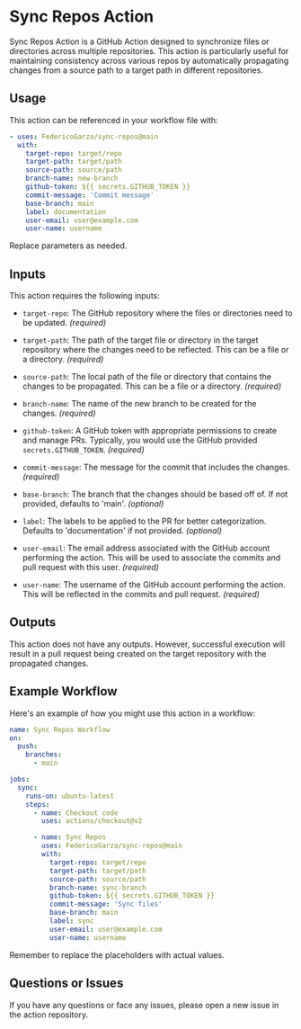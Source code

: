 # Sync Repos Action

Sync Repos Action is a GitHub Action designed to synchronize files or directories across multiple repositories. This action is particularly useful for maintaining consistency across various repos by automatically propagating changes from a source path to a target path in different repositories.

## Usage

This action can be referenced in your workflow file with:

```yaml
- uses: FedericoGarza/sync-repos@main
  with:
    target-repo: target/repo
    target-path: target/path
    source-path: source/path
    branch-name: new-branch
    github-token: ${{ secrets.GITHUB_TOKEN }}
    commit-message: 'Commit message'
    base-branch: main
    label: documentation
    user-email: user@example.com
    user-name: username
```
Replace parameters as needed.

## Inputs

This action requires the following inputs:

- `target-repo`: The GitHub repository where the files or directories need to be updated. _(required)_

- `target-path`: The path of the target file or directory in the target repository where the changes need to be reflected. This can be a file or a directory. _(required)_

- `source-path`: The local path of the file or directory that contains the changes to be propagated. This can be a file or a directory. _(required)_

- `branch-name`: The name of the new branch to be created for the changes. _(required)_

- `github-token`: A GitHub token with appropriate permissions to create and manage PRs. Typically, you would use the GitHub provided `secrets.GITHUB_TOKEN`. _(required)_

- `commit-message`: The message for the commit that includes the changes. _(required)_

- `base-branch`: The branch that the changes should be based off of. If not provided, defaults to 'main'. _(optional)_

- `label`: The labels to be applied to the PR for better categorization. Defaults to 'documentation' if not provided. _(optional)_

- `user-email`: The email address associated with the GitHub account performing the action. This will be used to associate the commits and pull request with this user. _(required)_

- `user-name`: The username of the GitHub account performing the action. This will be reflected in the commits and pull request. _(required)_

## Outputs

This action does not have any outputs. However, successful execution will result in a pull request being created on the target repository with the propagated changes.

## Example Workflow

Here's an example of how you might use this action in a workflow:

```yaml
name: Sync Repos Workflow
on:
  push:
    branches:
      - main

jobs:
  sync:
    runs-on: ubuntu-latest
    steps:
      - name: Checkout code
        uses: actions/checkout@v2

      - name: Sync Repos
        uses: FedericoGarza/sync-repos@main
        with:
          target-repo: target/repo
          target-path: target/path
          source-path: source/path
          branch-name: sync-branch
          github-token: ${{ secrets.GITHUB_TOKEN }}
          commit-message: 'Sync files'
          base-branch: main
          label: sync
          user-email: user@example.com
          user-name: username
```

Remember to replace the placeholders with actual values.

## Questions or Issues

If you have any questions or face any issues, please open a new issue in the action repository.

